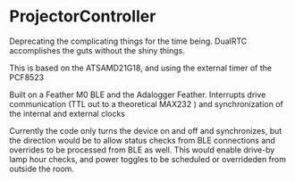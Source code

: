 # ProjectorController

Deprecating the complicating things for the time being. DualRTC accomplishes the guts without the shiny things.

This is based on the ATSAMD21G18, and using the external timer of the PCF8523 

Built on a Feather M0 BLE and the Adalogger Feather.
Interrupts drive communication (TTL out to a theoretical MAX232 ) and synchronization of the internal and external clocks

Currently the code only turns the device on and off and synchronizes, but the direction would be to allow status checks 
from BLE connections and overrides to be processed from BLE as well. This would enable drive-by lamp hour checks, and
power toggles to be scheduled or overrideden from outside the room. 
